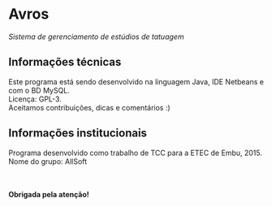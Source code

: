# Avros
<i>Sistema de gerenciamento de estúdios de tatuagem </i>

<h2>Informações técnicas</h2>
Este programa está sendo desenvolvido na linguagem Java, IDE Netbeans e com  o BD MySQL.
<br>Licença: GPL-3.
<br>Aceitamos contribuições, dicas e comentários :)

<h2>Informações institucionais</h2>
Programa desenvolvido como trabalho de TCC para a ETEC de Embu, 2015.
<br>Nome do grupo: AllSoft

<br><br><b>Obrigada pela atenção!</b>
